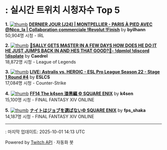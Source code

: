# : 실시간 트위치 시청자수 Top 5

**1.** [![thumb](https://static-cdn.jtvnw.net/previews-ttv/live_user_byilhann-320x180.jpg)](https://twitch.tv/byilhann)
**[DERNIER JOUR (J24) | MONTPELLIER - PARIS À PIED AVEC @Nico_la | Collaboration commerciale !Revolut !Finish](https://twitch.tv/byilhann)** by **byilhann**<br>50,904명 시청  - IRL

**2.** [![thumb](https://static-cdn.jtvnw.net/previews-ttv/live_user_caedrel-320x180.jpg)](https://twitch.tv/Caedrel)
**[🔴SALLY GETS MASTER IN A FEW DAYS HOW DOES HE DO IT HE JUST JUMPS BACK IN AND HES THAT GOOD?🔴-  !dpmlol !discord !displate](https://twitch.tv/Caedrel)** by **Caedrel**<br>18,872명 시청  - League of Legends

**3.** [![thumb](https://static-cdn.jtvnw.net/previews-ttv/live_user_eslcs-320x180.jpg)](https://twitch.tv/ESLCS)
**[LIVE: Astralis vs. HEROIC - ESL Pro League Season 22 - Stage 1 Round #4](https://twitch.tv/ESLCS)** by **ESLCS**<br>17,084명 시청  - Counter-Strike

**4.** [![thumb](https://static-cdn.jtvnw.net/previews-ttv/live_user_k4sen-320x180.jpg)](https://twitch.tv/k4sen)
**[FF14 The k4sen 漆黒編 © SQUARE ENIX](https://twitch.tv/k4sen)** by **k4sen**<br>15,100명 시청  - FINAL FANTASY XIV ONLINE

**5.** [![thumb](https://static-cdn.jtvnw.net/previews-ttv/live_user_fps_shaka-320x180.jpg)](https://twitch.tv/fps_shaka)
**[ナイトはジョブを選ばない© SQUARE ENIX](https://twitch.tv/fps_shaka)** by **fps_shaka**<br>14,187명 시청  - FINAL FANTASY XIV ONLINE


---
: 마지막 업데이트: 2025-10-01 14:13 UTC

Powered by [Twitch API](https://dev.twitch.tv/docs/api/reference) · 자동화 봇